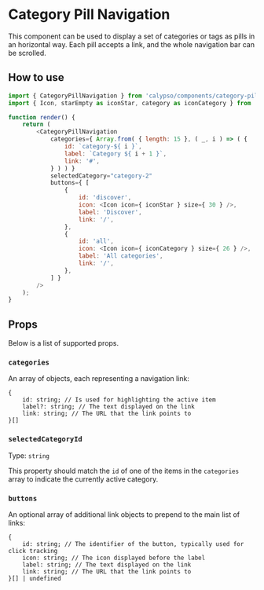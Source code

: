 # Category Pill Navigation

This component can be used to display a set of categories or tags as pills in an horizontal way. Each pill accepts a link, and the whole navigation bar can be scrolled.

## How to use

```js
import { CategoryPillNavigation } from 'calypso/components/category-pill-navigation';
import { Icon, starEmpty as iconStar, category as iconCategory } from '@wordpress/icons';

function render() {
	return (
		<CategoryPillNavigation
			categories={ Array.from( { length: 15 }, ( _, i ) => ( {
				id: `category-${ i }`,
				label: `Category ${ i + 1 }`,
				link: '#',
			} ) ) }
			selectedCategory="category-2"
			buttons={ [
				{
					id: 'discover',
					icon: <Icon icon={ iconStar } size={ 30 } />,
					label: 'Discover',
					link: '/',
				},
				{
					id: 'all',
					icon: <Icon icon={ iconCategory } size={ 26 } />,
					label: 'All categories',
					link: '/',
				},
			] }
		/>
	);
}
```

## Props

Below is a list of supported props.

### `categories`
An array of objects, each representing a navigation link:

```
{
	id: string; // Is used for highlighting the active item
	label?: string; // The text displayed on the link
	link: string; // The URL that the link points to
}[]
```


### `selectedCategoryId`

Type: `string`

This property should match the `id` of one of the items in the `categories` array to indicate the currently active category.

### `buttons`
An optional array of additional link objects to prepend to the main list of links:
```
{
	id: string; // The identifier of the button, typically used for click tracking
	icon: string; // The icon displayed before the label
	label: string; // The text displayed on the link
	link: string; // The URL that the link points to
}[] | undefined
```

